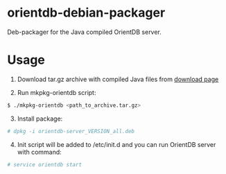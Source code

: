 orientdb-debian-packager
========================

Deb-packager for the Java compiled OrientDB server.

# Usage

1. Download tar.gz archive with compiled Java files from [download page](http://www.orientechnologies.com/download/)

2. Run mkpkg-orientdb script:
```bash
$ ./mkpkg-orientdb <path_to_archive.tar.gz>
```

3. Install package:
```bash
# dpkg -i orientdb-server_VERSION_all.deb
```

4. Init script will be added to /etc/init.d and you can run OrientDB server with command:
```bash
# service orientdb start
```